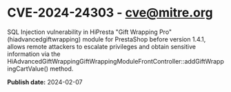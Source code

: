 # CVE-2024-24303 - cve@mitre.org

SQL Injection vulnerability in HiPresta "Gift Wrapping Pro" (hiadvancedgiftwrapping) module for PrestaShop before version 1.4.1, allows remote attackers to escalate privileges and obtain sensitive information via the HiAdvancedGiftWrappingGiftWrappingModuleFrontController::addGiftWrappingCartValue() method.

**Publish date:** 2024-02-07
